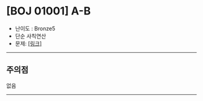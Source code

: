 
# \[BOJ 01001\] A-B

- 난이도 : Bronze5
- 단순 사칙연산
- 문제: <a href="https://www.acmicpc.net/problem/1001" target="_blank"> [링크]</a>

---

## 주의점
없음

---
